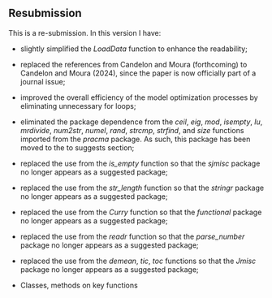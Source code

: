 ## Resubmission
This is a re-submission. In this version I have:


* slightly simplified the *LoadData* function to enhance the readability;
* replaced the references from Candelon and Moura (forthcoming) to Candelon and Moura (2024), since the paper is now officially part of a journal issue;
* improved the overall efficiency of the model optimization processes by eliminating unnecessary for loops; 
* eliminated the package dependence from the *ceil*, *eig*, *mod*, *isempty*, *lu*, *mrdivide*, *num2str*, *numel*, *rand*, *strcmp*, *strfind*, and *size* functions imported from the *pracma* package. As such, this package has been moved to the to suggests section;
* replaced the use from the *is_empty* function so that the *sjmisc* package no longer appears as a suggested package;
* replaced the use from the *str_length* function so that the *stringr* package no longer appears as a suggested package;
* replaced the use from the *Curry* function so that the *functional* package no longer appears as a suggested package;
* replaced the use from the *readr* function so that the *parse_number* package no longer appears as a suggested package;
* replaced the use from the *demean*, *tic*, *toc* functions so that the *Jmisc* package no longer appears as a suggested package;

* Classes, methods on key functions
